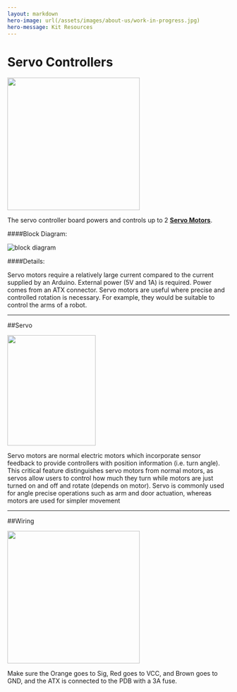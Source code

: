 ```yaml
---
layout: markdown
hero-image: url(/assets/images/about-us/work-in-progress.jpg)
hero-message: Kit Resources
---
```


Servo Controllers
=========

<img src="https://discourse.pierobotics.org/uploads/default/original/1X/9121465f2aa6d72c5bb0547071a47c69e7657929.jpg" width="300" height="300">

The servo controller board powers and controls up to 2 [**Servo Motors**](#servo). 

####Block Diagram:

![block diagram](https://github.com/pioneers/SmartSensors/blob/master/Boards/ServoController/block_diag.png?raw=true)

####Details:

Servo motors require a relatively large current compared to the current supplied by an Arduino. External power (5V and 1A) is required. Power comes from an ATX connector. Servo motors are useful where precise and controlled rotation is necessary. For example, they would be suitable to control the arms of a robot.

---

##Servo <a name = "servo"></a>

<img src="https://discourse.pierobotics.org/uploads/default/original/1X/29b399489f1c1059971ded9bce1a38a6719890fa.png" width="200" height="250">

Servo motors are normal electric motors which incorporate sensor feedback to provide controllers with position information (i.e. turn angle). This critical feature distinguishes servo motors from normal motors, as servos allow users to control how much they turn while motors are just turned on and off and rotate (depends on motor). Servo is commonly used for angle precise operations such as arm and door actuation, whereas motors are used for simpler movement

---

##Wiring

<img src="http://i.imgur.com/tom9h4u.jpg" width="300">

Make sure the Orange goes to Sig, Red goes to VCC, and Brown goes to GND, and the ATX is connected to the PDB with a 3A fuse.
